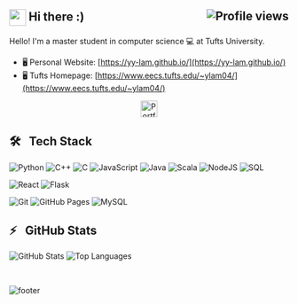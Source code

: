 
<h2>
	<img align="center" src="img/wave.gif" width="30px"> Hi there :) <img align="right" src="https://gpvc.arturio.dev/bikaylee" alt="Profile views">
</h2>
  
Hello! I'm a master student in computer science 💻 at Tufts University. 

- 🖥 Personal Website: [https://yy-lam.github.io/](https://yy-lam.github.io/)
- 🖥 Tufts Homepage: [https://www.eecs.tufts.edu/~ylam04/](https://www.eecs.tufts.edu/~ylam04/)


<p align="center" >
<a href="https://yy-lam.github.io/">
  <img alt="Portfolio" width="30px" src="https://cdn.jsdelivr.net/npm/simple-icons@v3/icons/googlechrome.svg" />
</a>
</p>

## 🛠 &nbsp; Tech Stack

![Python](https://img.shields.io/badge/Python%20-%2314354C.svg?logo=python&logoColor=white)
![C++](https://img.shields.io/badge/C++%20-%2300599C.svg?logo=c%2B%2B&logoColor=white)
![C](https://img.shields.io/badge/C%20-%232370ED.svg?logo=c&logoColor=white)
![JavaScript](https://img.shields.io/badge/JavaScript%20-%23F7DF1E.svg?logo=javascript&logoColor=black)
![Java](https://img.shields.io/badge/Java-%23007396.svg?logo=java&logoColor=white)
![Scala](https://img.shields.io/badge/Scala-%23007396.svg?logo=scala&logoColor=red)
![NodeJS](https://img.shields.io/badge/Node.js%20-%2343853D.svg?logo=node.js&logoColor=white)
![SQL](https://img.shields.io/badge/SQL%20-%23025E8C.svg?logo=amazon-dynamodb&logoColor=white)


![React](https://img.shields.io/badge/React%20-%2320232a.svg?logo=react)
![Flask](https://img.shields.io/badge/Flask-flask.svg?logo=flask&color=black)


![Git](https://img.shields.io/badge/Git-git.svg?logo=Git&color=white)
![GitHub Pages](https://img.shields.io/badge/GitHub%20Pages-%23327FC7.svg?logo=github&logoColor=white)
![MySQL](https://img.shields.io/badge/MySQL-%2300f.svg?logo=mysql&logoColor=white)


## ⚡️ &nbsp; GitHub Stats

![GitHub Stats](https://github-readme-stats.vercel.app/api?username=yy-lam&show_icons=true&include_all_commits=true&hide_border=true&count_private=true&theme=dracula)
![Top Languages](https://github-readme-stats.vercel.app/api/top-langs/?username=yy-lam&layout=compact&hide_border=true&theme=dracula)
	
	
<br/>

![footer](/img/sf.png)
	
	
	
<!--
## 📫 &nbsp; Get in Touch
### Hi there 👋

### 🖥 Personal Website:
[yy-lam.github.io](https://yy-lam.github.io/)


Here are some ideas to get you started:

- 🔭 I’m currently working on ...
- 🌱 I’m currently learning ...
- 👯 I’m looking to collaborate on ...
- 🤔 I’m looking for help with ...
- 💬 Ask me about ...
- 📫 How to reach me: ...
- 😄 Pronouns: ...
- ⚡ Fun fact: ...
-->
